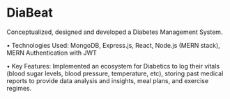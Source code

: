 # DiaBeat
Conceptualized, designed and developed a Diabetes Management System.
 
 • Technologies Used: MongoDB, Express.js, React, Node.js (MERN stack),  MERN Authentication with JWT
 
 • Key Features: Implemented an ecosystem for Diabetics to log their vitals (blood sugar levels, blood pressure, temperature, etc), storing past medical reports to provide data analysis and insights, meal plans, and exercise regimes.
